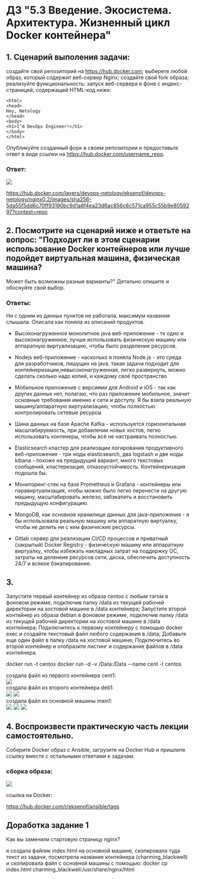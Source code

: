# ДЗ "5.3 Введение. Экосистема. Архитектура. Жизненный цикл Docker контейнера"

## 1. Сценарий выполения задачи:

создайте свой репозиторий на https://hub.docker.com;
выберете любой образ, который содержит веб-сервер Nginx;
создайте свой fork образа;
реализуйте функциональность: запуск веб-сервера в фоне с индекс-страницей, содержащей HTML-код ниже:

```
<html>
<head>
Hey, Netology
</head>
<body>
<h1>I’m DevOps Engineer!</h1>
</body>
</html>
```

Опубликуйте созданный форк в своем репозитории и предоставьте ответ в виде ссылки на https://hub.docker.com/username_repo.

### Ответ:

![](1.JPG) 
   
https://hub.docker.com/layers/devops-netology/eksenof/devops-netology/nginx0.2/images/sha256-5da55f5dd6c70ff93190bc9d1a8f4ea23d6ac856c6c571ca955c55b9e8059297?context=repo



## 2. Посмотрите на сценарий ниже и ответьте на вопрос: "Подходит ли в этом сценарии использование Docker контейнеров или лучше подойдет виртуальная машина, физическая машина?
Может быть возможны разные варианты?" Детально опишите и обоснуйте свой выбор.

### Ответы:

 
Ни с одним из данных пунктов не работала, максимум названия слышала. Описала как поняла из описаний продуктов.

- Высоконагруженное монолитное java веб-приложение - тк одно и высоконагруженное, лучше использовать физическую машину или аппаратную виртуализацию, чтобы было разделение ресурсов. 

- Nodejs веб-приложение - насколько я поняла Node.js - это среда для разработчиков, пишущих на java. такая задача подходит для контейнеризации,невысоконагруженная, легко развернуть, можно сделать сколько надо копий, и каждому своё пространство

- Мобильное приложение c версиями для Android и iOS - так как других данных нет, полагаю, что раз приложение мобильное, значит основные требования именно к сети и доступу. Я бы взяла реальную машину/аппаратную виртуализацию, чтобы полностью контролировать сетевые ресурсы

- Шина данных на базе Apache Kafka - используется горизонтальная масштабируемость, при добавлении новых хостов, легко использовать контенеры, чтобы всё не настраивать полностью.

- Elasticsearch кластер для реализации логирования продуктивного веб-приложения - три ноды elasticsearch, два logstash и две ноды kibana - 
похоже на предыдущий вариант, много текстовых сообщений, кластеризация, отказоустойчивость. Контейнеризация подошла бы.

- Мониторинг-стек на базе Prometheus и Grafana - контейнеры или паравиртуализация, чтобы можно было легко перенести на другую машину, масштабировать железо, забэкапить и восстановить предыдущую конфигурацию.

- MongoDB, как основное хранилище данных для java-приложения - я бы использовала реальную машину или аппаратную виртуалку, чтобы не делить ни с кем физические ресурсы.

- Gitlab сервер для реализации CI/CD процессов и приватный (закрытый) Docker Registry - физическую машину или аппаратную виртуалку, чтобы избежать накладных затрат на поддержку ОС, затраты на деленеие ресурсов сети, диска,
 обеспечить доступность 24/7 и всякое бэкапирование.

 
 
## 3. 
 Запустите первый контейнер из образа centos c любым тэгом в фоновом режиме, подключив папку /data из текущей рабочей директории на хостовой машине в /data контейнера; 
 Запустите второй контейнер из образа debian в фоновом режиме, подключив папку /data из текущей рабочей директории на хостовой машине в /data контейнера; 
 Подключитесь к первому контейнеру с помощью docker exec и создайте текстовый файл любого содержания в /data; Добавьте еще один файл в папку /data на хостовой машине; 
 Подключитесь во второй контейнер и отобразите листинг и содержание файлов в /data контейнера.
 
 
docker run -t centos
docker run -d -v /Data:/Data --name cent -t centos


создала файл из первого контейнера cent1:   
![](cent1.JPG)   
создала файл из второго контейнера deb1:   
![](deb1.JPG) 
![](cent2.JPG)   
создала файл из основной машины main1:   
![](main1.JPG)
![](deb2.JPG) 
![](cent3.JPG) 



## 4. Воспроизвести практическую часть лекции самостоятельно.

Соберите Docker образ с Ansible, загрузите на Docker Hub и пришлите ссылку вместе с остальными ответами к задачам.


### сборка образа:
![](building.JPG) 

ссылка на Docker:

 https://hub.docker.com/r/eksenof/ansible/tags
 
 
 
 ## Доработка задание 1
 Как вы заменили стартовую страницу nginx?
 
 я создала файлик index.html на основной машине, скопировала туда текст из задачи, посмотрела название контейнера (charming_blackwell) и скопировала файл с основной машины с помощью:
 docker cp index.html charming_blackwell:/usr/share/nginx/html